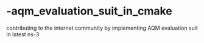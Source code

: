 # -aqm_evaluation_suit_in_cmake
contributing to the internet community by implementing AQM evaluation suit in latest ns-3
